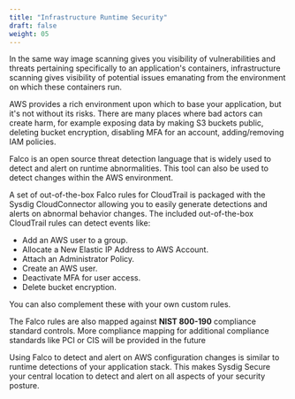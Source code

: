 ```yaml
---
title: "Infrastructure Runtime Security"
draft: false
weight: 05
---
```


In the same way image scanning gives you visibility of vulnerabilities and threats pertaining specifically to an application's containers, infrastructure scanning gives visibility of potential issues emanating from the environment on which these containers run.

AWS provides a rich environment upon which to base your application, but it's not without its risks.  There are many places where bad actors can create harm, for example exposing data by making S3 buckets public, deleting bucket encryption, disabling MFA for an account, adding/removing IAM policies.

Falco is an open source threat detection language that is widely used to detect and alert on runtime abnormalities.  This tool can also be used to detect changes within the AWS environment.

A set of out-of-the-box Falco rules for CloudTrail is packaged with the Sysdig CloudConnector allowing you to easily generate detections and alerts on abnormal behavior changes. The included out-of-the-box CloudTrail rules can detect events like:

*   Add an AWS user to a group.
*   Allocate a New Elastic IP Address to AWS Account.
*   Attach an Administrator Policy.
*   Create an AWS user.
*   Deactivate MFA for user access.
*   Delete bucket encryption.

You can also complement these with your own custom rules.

The Falco rules are also mapped against **NIST 800-190** compliance standard controls. More compliance mapping for additional compliance standards like PCI or CIS will be provided in the future

Using Falco to detect and alert on AWS configuration changes is similar to runtime detections of your application stack.  This makes Sysdig Secure your central location to detect and alert on all aspects of your security posture.
